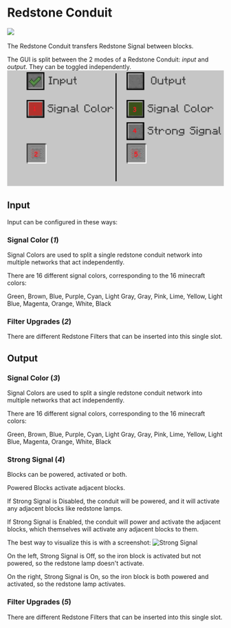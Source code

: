 # Redstone Conduit
![](http://loenwind.info/eio/Insulated_Redstone_Conduit.png)

The Redstone Conduit transfers Redstone Signal between blocks.

The GUI is split between the 2 modes of a Redstone Conduit: *input* and *output*. They can be toggled independently.
![Redstone Conduit GUI](https://github.com/paul-soporan/enderio-wiki/blob/master/images/GUIs/Redstone-Conduit-GUI.png)

## Input

Input can be configured in these ways:

### Signal Color (*1*)

Signal Colors are used to split a single redstone conduit network into multiple networks that act independently.

There are 16 different signal colors, corresponding to the 16 minecraft colors: 

Green, Brown, Blue, Purple, Cyan, Light Gray, Gray, Pink, Lime, Yellow, Light Blue, Magenta, Orange, White, Black

### Filter Upgrades (*2*)

There are different Redstone Filters that can be inserted into this single slot.

## Output

### Signal Color (*3*)

Signal Colors are used to split a single redstone conduit network into multiple networks that act independently.

There are 16 different signal colors, corresponding to the 16 minecraft colors: 

Green, Brown, Blue, Purple, Cyan, Light Gray, Gray, Pink, Lime, Yellow, Light Blue, Magenta, Orange, White, Black

### Strong Signal (*4*)

Blocks can be powered, activated or both.

Powered Blocks activate adjacent blocks.

If Strong Signal is Disabled, the conduit will be powered, and it will activate any adjacent blocks like redstone lamps.

If Strong Signal is Enabled, the conduit will power and activate the adjacent blocks, which themselves will activate any adjacent blocks to them.

The best way to visualize this is with a screenshot:
![Strong Signal](https://github.com/paul-soporan/enderio-wiki/blob/master/images/Examples/Strong-Signal.png)

On the left, Strong Signal is Off, so the iron block is activated but not powered, so the redstone lamp doesn't activate.

On the right, Strong Signal is On, so the iron block is both powered and activated, so the redstone lamp activates.

### Filter Upgrades (*5*)

There are different Redstone Filters that can be inserted into this single slot.
